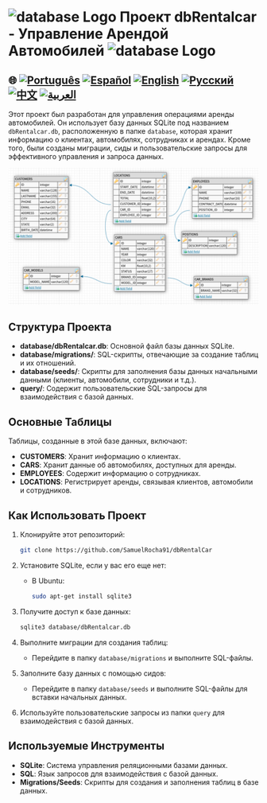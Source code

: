 # <img src="https://cdn.icon-icons.com/icons2/494/PNG/512/database_icon-icons.com_48316.png" alt="database Logo" width="52" height="30" /> Проект dbRentalcar - Управление Арендой Автомобилей <img src="https://cdn.icon-icons.com/icons2/494/PNG/512/database_icon-icons.com_48316.png" alt="database Logo" width="52" height="30" />

## 🌐 [![Português](https://img.shields.io/badge/Português-green)](https://github.com/SamuelRocha91/dbRentalCar/blob/main/README.md) [![Español](https://img.shields.io/badge/Español-yellow)](https://github.com/SamuelRocha91/dbRentalCar/blob/main/README_es.md) [![English](https://img.shields.io/badge/English-blue)](https://github.com/SamuelRocha91/dbRentalCar/blob/main/README_en.md) [![Русский](https://img.shields.io/badge/Русский-lightgrey)](https://github.com/SamuelRocha91/dbRentalCar/blob/main/README_ru.md) [![中文](https://img.shields.io/badge/中文-red)](https://github.com/SamuelRocha91/dbRentalCar/blob/main/README_ch.md) [![العربية](https://img.shields.io/badge/العربية-orange)](https://github.com/SamuelRocha91/dbRentalCar/blob/main/README_ar.md)

Этот проект был разработан для управления операциями аренды автомобилей. Он использует базу данных SQLite под названием `dbRentalcar.db`, расположенную в папке `database`, которая хранит информацию о клиентах, автомобилях, сотрудниках и арендах. Кроме того, были созданы миграции, сиды и пользовательские запросы для эффективного управления и запроса данных.

![Диаграмма](./images/diagrama.png)

## Структура Проекта

- **database/dbRentalcar.db**: Основной файл базы данных SQLite.
- **database/migrations/**: SQL-скрипты, отвечающие за создание таблиц и их отношений.
- **database/seeds/**: Скрипты для заполнения базы данных начальными данными (клиенты, автомобили, сотрудники и т.д.).
- **query/**: Содержит пользовательские SQL-запросы для взаимодействия с базой данных.

## Основные Таблицы

Таблицы, созданные в этой базе данных, включают:

- **CUSTOMERS**: Хранит информацию о клиентах.
- **CARS**: Хранит данные об автомобилях, доступных для аренды.
- **EMPLOYEES**: Содержит информацию о сотрудниках.
- **LOCATIONS**: Регистрирует аренды, связывая клиентов, автомобили и сотрудников.

## Как Использовать Проект

1. Клонируйте этот репозиторий:
   ```bash
   git clone https://github.com/SamuelRocha91/dbRentalCar
   ```

2. Установите SQLite, если у вас его еще нет:
   - В Ubuntu:
     ```bash
     sudo apt-get install sqlite3
     ```

3. Получите доступ к базе данных:
   ```bash
   sqlite3 database/dbRentalcar.db
   ```

4. Выполните миграции для создания таблиц:
   - Перейдите в папку `database/migrations` и выполните SQL-файлы.

5. Заполните базу данных с помощью сидов:
   - Перейдите в папку `database/seeds` и выполните SQL-файлы для вставки начальных данных.

6. Используйте пользовательские запросы из папки `query` для взаимодействия с базой данных.

## Используемые Инструменты

- **SQLite**: Система управления реляционными базами данных.
- **SQL**: Язык запросов для взаимодействия с базой данных.
- **Migrations/Seeds**: Скрипты для создания и заполнения таблиц в базе данных.
